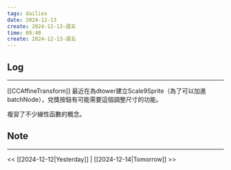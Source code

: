 ```yaml
---
tags: dailies  
date: 2024-12-13
create: 2024-12-13-週五
time: 09:40
create: 2024-12-13-週五
---
```

## Log
---
[[CCAffineTransform]]
最近在為dtower建立Scale9Sprite（為了可以加進batchNode），兌獎按鈕有可能需要這個調整尺寸的功能。

複習了不少線性函數的概念。

## Note
---




<< [[2024-12-12|Yesterday]] | [[2024-12-14|Tomorrow]] >>